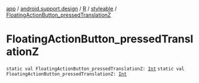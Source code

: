 [app](../../../index.md) / [android.support.design](../../index.md) / [R](../index.md) / [styleable](index.md) / [FloatingActionButton_pressedTranslationZ](./-floating-action-button_pressed-translation-z.md)

# FloatingActionButton_pressedTranslationZ

`static val FloatingActionButton_pressedTranslationZ: `[`Int`](https://kotlinlang.org/api/latest/jvm/stdlib/kotlin/-int/index.html)
`static val FloatingActionButton_pressedTranslationZ: `[`Int`](https://kotlinlang.org/api/latest/jvm/stdlib/kotlin/-int/index.html)